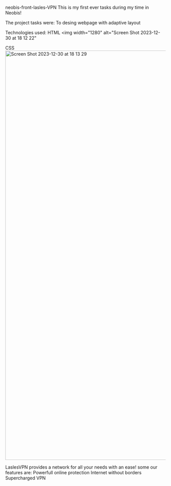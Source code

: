 neobis-front-lasles-VPN
This is my first ever tasks during my time in Neobis!

The project tasks were:
To desing webpage with adaptive layout 

Technologies used:
HTML
<img width="1280" alt="Screen Shot 2023-12-30 at 18 12 22" 

CSS
<img width="1283" alt="Screen Shot 2023-12-30 at 18 13 29" src="https://github.com/Avekdjid/neobis-front-lasles-VPN/assets/121440291/b5fc2e15-bb36-43f1-a71a-731ed0116bcd">



 LaslesVPN provides a network for all your needs with an ease!
 some our features are:
 Powerfull online protection
 Internet without borders
 Supercharged VPN


